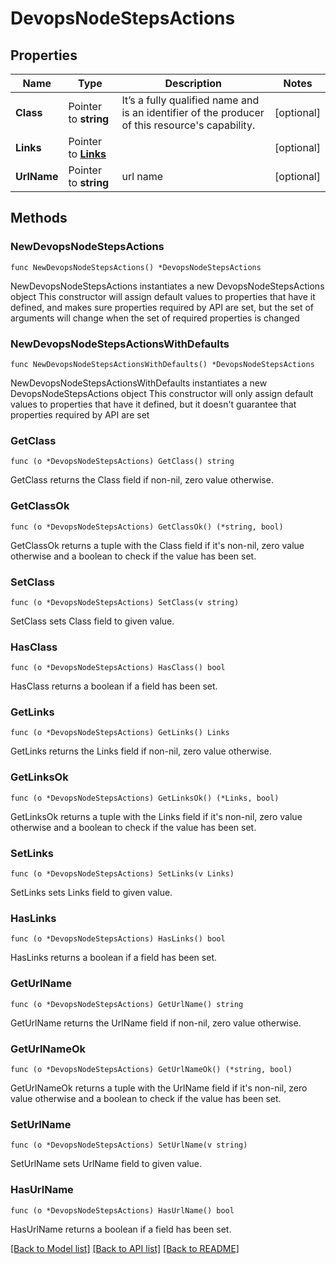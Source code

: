# DevopsNodeStepsActions

## Properties

Name | Type | Description | Notes
------------ | ------------- | ------------- | -------------
**Class** | Pointer to **string** | It’s a fully qualified name and is an identifier of the producer of this resource&#39;s capability. | [optional] 
**Links** | Pointer to [**Links**](Links.md) |  | [optional] 
**UrlName** | Pointer to **string** | url name | [optional] 

## Methods

### NewDevopsNodeStepsActions

`func NewDevopsNodeStepsActions() *DevopsNodeStepsActions`

NewDevopsNodeStepsActions instantiates a new DevopsNodeStepsActions object
This constructor will assign default values to properties that have it defined,
and makes sure properties required by API are set, but the set of arguments
will change when the set of required properties is changed

### NewDevopsNodeStepsActionsWithDefaults

`func NewDevopsNodeStepsActionsWithDefaults() *DevopsNodeStepsActions`

NewDevopsNodeStepsActionsWithDefaults instantiates a new DevopsNodeStepsActions object
This constructor will only assign default values to properties that have it defined,
but it doesn't guarantee that properties required by API are set

### GetClass

`func (o *DevopsNodeStepsActions) GetClass() string`

GetClass returns the Class field if non-nil, zero value otherwise.

### GetClassOk

`func (o *DevopsNodeStepsActions) GetClassOk() (*string, bool)`

GetClassOk returns a tuple with the Class field if it's non-nil, zero value otherwise
and a boolean to check if the value has been set.

### SetClass

`func (o *DevopsNodeStepsActions) SetClass(v string)`

SetClass sets Class field to given value.

### HasClass

`func (o *DevopsNodeStepsActions) HasClass() bool`

HasClass returns a boolean if a field has been set.

### GetLinks

`func (o *DevopsNodeStepsActions) GetLinks() Links`

GetLinks returns the Links field if non-nil, zero value otherwise.

### GetLinksOk

`func (o *DevopsNodeStepsActions) GetLinksOk() (*Links, bool)`

GetLinksOk returns a tuple with the Links field if it's non-nil, zero value otherwise
and a boolean to check if the value has been set.

### SetLinks

`func (o *DevopsNodeStepsActions) SetLinks(v Links)`

SetLinks sets Links field to given value.

### HasLinks

`func (o *DevopsNodeStepsActions) HasLinks() bool`

HasLinks returns a boolean if a field has been set.

### GetUrlName

`func (o *DevopsNodeStepsActions) GetUrlName() string`

GetUrlName returns the UrlName field if non-nil, zero value otherwise.

### GetUrlNameOk

`func (o *DevopsNodeStepsActions) GetUrlNameOk() (*string, bool)`

GetUrlNameOk returns a tuple with the UrlName field if it's non-nil, zero value otherwise
and a boolean to check if the value has been set.

### SetUrlName

`func (o *DevopsNodeStepsActions) SetUrlName(v string)`

SetUrlName sets UrlName field to given value.

### HasUrlName

`func (o *DevopsNodeStepsActions) HasUrlName() bool`

HasUrlName returns a boolean if a field has been set.


[[Back to Model list]](../README.md#documentation-for-models) [[Back to API list]](../README.md#documentation-for-api-endpoints) [[Back to README]](../README.md)


